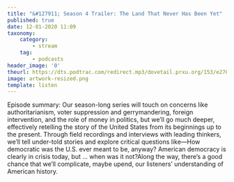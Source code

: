 ```yaml
---
title: "&#127911; Season 4 Trailer: The Land That Never Has Been Yet"
published: true
date: 12-01-2020 11:09
taxonomy:
    category:
        - stream
    tag:
        - podcasts
header_image: '0'
theurl: https://dts.podtrac.com/redirect.mp3/dovetail.prxu.org/153/e2769347-70ef-4306-990f-153ef1cd5af6/S4_Trailer1_2.mp3
image: artwork-resized.png
template: listen
--- 
```

Episode summary: Our season-long series will touch on concerns like authoritarianism, voter suppression and gerrymandering, foreign intervention, and the role of money in politics, but we’ll go much deeper, effectively retelling the story of the United States from its beginnings up to the present. Through field recordings and interviews with leading thinkers, we’ll tell under-told stories and explore critical questions like—How democratic was the U.S. ever meant to be, anyway? American democracy is clearly in crisis today, but … when was it not?Along the way, there’s a good chance that we’ll complicate, maybe upend, our listeners’ understanding of American history.
